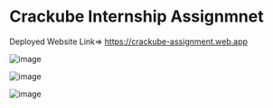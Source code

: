 # Crackube Internship Assignmnet


Deployed Website Link=> https://crackube-assignment.web.app


![image](https://github.com/abhistark007/crackube-assignment/assets/58290134/8efb2b7c-4012-4b8d-9751-a5a59b54ebf6)


![image](https://github.com/abhistark007/crackube-assignment/assets/58290134/558f91f8-9f1a-4311-9ef5-e8c11a68f402)



![image](https://github.com/abhistark007/crackube-assignment/assets/58290134/4ac13f7c-e946-48fc-89ad-02b64ac6b769)

